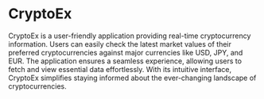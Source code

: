 # CryptoEx

CryptoEx is a user-friendly application providing real-time cryptocurrency information. Users can easily check the latest market values of their preferred cryptocurrencies against major currencies like USD, JPY, and EUR. The application ensures a seamless experience, allowing users to fetch and view essential data effortlessly. With its intuitive interface, CryptoEx simplifies staying informed about the ever-changing landscape of cryptocurrencies.
